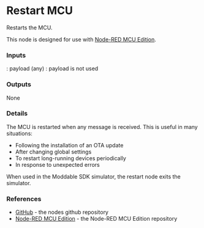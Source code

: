 # Restart MCU

Restarts the MCU.

This node is designed for use with [Node-RED MCU Edition](https://github.com/phoddie/node_red_mcu).

### Inputs

: payload (any) :  payload is not used

### Outputs

None

### Details

The MCU is restarted when any message is received. This is useful in many situations:

- Following the installation of an OTA update
- After changing global settings
- To restart long-running devices periodically
- In response to unexpected errors

When used in the Moddable SDK simulator, the restart node exits the simulator.

### References

 - [GitHub](https://github.com/phoddie/mcu_restart) - the nodes github repository
 - [Node-RED MCU Edition](https://github.com/phoddie/node_red_mcu) - the Node-RED MCU Edition repository
